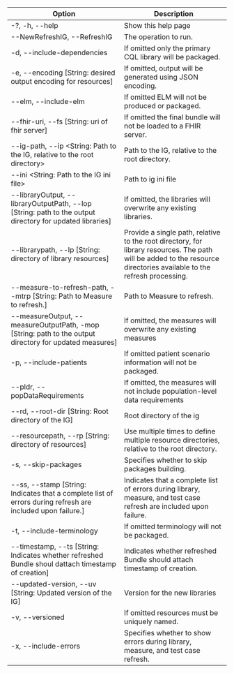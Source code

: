 |Option|Description|
|---|---|
|-?, -h, --help|Show this help page|
|--NewRefreshIG, --RefreshIG|The operation to run.                 |
|-d, --include-dependencies |If omitted only the primary CQL library will be packaged.           |
|-e, --encoding [String: desired output encoding for resources]|If omitted, output will be generated using JSON encoding.|
|--elm, --include-elm|If omitted ELM will not be produced or packaged.|
|--fhir-uri, --fs [String: uri of fhir server]|If omitted the final bundle will not be loaded to a FHIR server.|
|--ig-path, --ip <String: Path to the IG, relative to the root directory>|Path to the IG, relative to the root directory.|
|--ini <String: Path to the IG ini file>|Path to ig ini file|
|--libraryOutput, --libraryOutputPath, --lop [String: path to the output directory for updated libraries]|If omitted, the libraries will overwrite any existing libraries.|
|--librarypath, --lp [String: directory of library resources]|Provide a single path, relative to the root directory, for library resources. The path will be added to the resource directories available to the refresh processing.|
|--measure-to-refresh-path, --mtrp [String: Path to Measure to refresh.]|Path to Measure to refresh.|
|--measureOutput, --measureOutputPath, -mop [String: path to the output directory for updated measures]|If omitted, the measures will overwrite any existing measures|
|-p, --include-patients|If omitted patient scenario information will not be packaged.|
|--pldr, --popDataRequirements|If omitted, the measures will not include population-level data requirements|
|--rd, --root-dir [String: Root directory of the IG]|Root directory of the ig|
|--resourcepath, --rp [String: directory of resources]|Use multiple times to define multiple resource directories, relative to the root directory.|
|-s, --skip-packages|Specifies whether to skip packages building.| 
|--ss, --stamp [String: Indicates that a complete list of errors during refresh are included upon failure.]|  Indicates that a complete list of errors during library, measure, and test case refresh are included upon failure.|
|-t, --include-terminology|If omitted terminology will not be packaged.|
|--timestamp, --ts [String: Indicates whether refreshed Bundle shoul dattach timestamp of creation]|    Indicates whether refreshed Bundle  should attach timestamp of creation.|
|--updated-version, --uv [String: Updated version of the IG]|Version for the new libraries|
|-v, --versioned|If omitted resources must be uniquely named.|
|-x, --include-errors|Specifies whether to show errors during library, measure, and test case refresh.|